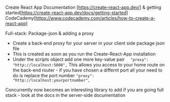 Create React App
Documentation [https://create-react-app.dev/] & getting started[https://create-react-app.dev/docs/getting-started]
CodeCademy[https://www.codecademy.com/articles/how-to-create-a-react-app]

Full-stack:
Package-json & adding a proxy

- Create a back-end proxy for your server in your client side package json file
- This is created as soon as you run the Create-React-App installation
- Under the scripts object add one more key-value pair ```	"proxy": "http://localhost:5000",```
This allows you access to your home route on the back-end router - if you have chosen a differnt port all your need to do is replace the port number 	```"proxy": "http://localhost:yourportnumber",```

Concurrently now becomes an interesting library to add if you are going full stack - look at the docs in the server-side documentation